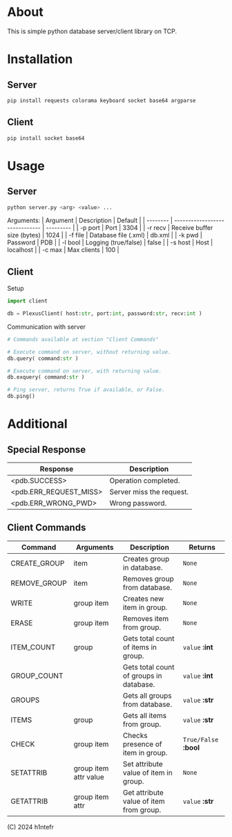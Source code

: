 # About

This is simple python database server/client library on TCP.

# Installation

## Server

```bash
pip install requests colorama keyboard socket base64 argparse
```

## Client

```bash
pip install socket base64
```
# Usage

## Server

```bash
python server.py <arg> <value> ...
```

Arguments:
| Argument | Description                    | Default   |
| -------- | ------------------------------ | --------- |
| -p port  | Port                           | 3304      |
| -r recv  | Receive buffer size (bytes)    | 1024      |
| -f file  | Database file (.xml)           | db.xml    |
| -k pwd   | Password                       | PDB       |
| -l bool  | Logging (true/false)           | false     |
| -s host  | Host                           | localhost |
| -c max   | Max clients                    | 100       |

## Client

Setup

```python
import client

db = PlexusClient( host:str, port:int, password:str, recv:int )
```

Communication with server

```python
# Commands available at section "Client Commands"

# Execute command on server, without returning value. 
db.query( command:str )

# Execute command on server, with returning value.
db.exquery( command:str )

# Ping server, returns True if available, or False.
db.ping()
```


# Additional

## Special Response

| Response                     | Description                |
| ---------------------------- | -------------------------- |
| <pdb.SUCCESS>                | Operation completed. 		|
| <pdb.ERR_REQUEST_MISS>       | Server miss the request.   |
| <pdb.ERR_WRONG_PWD>          | Wrong password.            |


## Client Commands

| Command         | Arguments              | Description                                | Returns				   |
| --------------- | ---------------------- | ------------------------------------------ | ------------------------ |
| CREATE_GROUP    | item                   | Creates group in database.                 | `None`
| REMOVE_GROUP    | item                   | Removes group from database.               | `None`
| WRITE           | group item             | Creates new item in group.                 | `None`
| ERASE           | group item             | Removes item from group.                   | `None`
| ITEM_COUNT      | group                  | Gets total count of items in group.        | `value` **:int**
| GROUP_COUNT     |                        | Gets total count of groups in database.    | `value` **:int**
| GROUPS		  |                        | Gets all groups from database.             | `value` **:str**
| ITEMS           | group                  | Gets all items from group.                 | `value` **:str**
| CHECK           | group item             | Checks presence of item in group.          | `True/False` **:bool**
| SETATTRIB       | group item attr value  | Set attribute value of item in group.      | `None`
| GETATTRIB       | group item attr        | Get attribute value of item from group.    | `value` **:str**


(C) 2024 h1ntefr
